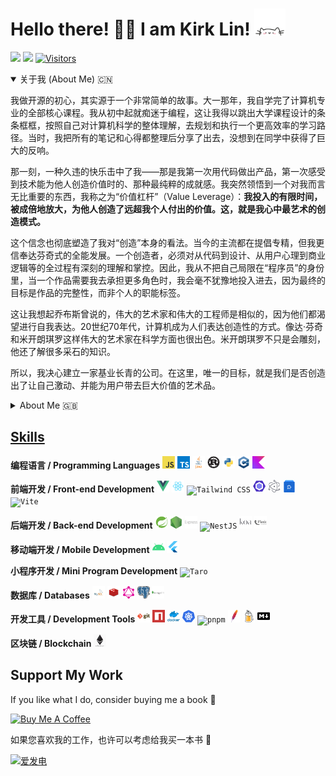 # Hello there! 👋🏻 I am Kirk Lin! <img src="./img/cat.gif" alt="Meaow" width="50" />

[![](https://img.shields.io/badge/-instagram-165DFF?style=flat-square)](https://instagram.com/kirkirlin)
[![](https://img.shields.io/badge/-twitter-0E42D2?style=flat-square)](https://twitter.com/lkirkun)
[![Visitors](https://api.visitorbadge.io/api/combined?path=https%3A%2F%2Fgithub.com%2Fkirklin&countColor=%234080ff&style=flat-square&labelStyle=lower)](https://visitorbadge.io/status?path=https%3A%2F%2Fgithub.com%2Fkirklin)

<details open>
<summary>关于我 (About Me) 🇨🇳</summary>

我做开源的初心，其实源于一个非常简单的故事。大一那年，我自学完了计算机专业的全部核心课程。我从初中起就痴迷于编程，这让我得以跳出大学课程设计的条条框框，按照自己对计算机科学的整体理解，去规划和执行一个更高效率的学习路径。当时，我把所有的笔记和心得都整理后分享了出去，没想到在同学中获得了巨大的反响。

那一刻，一种久违的快乐击中了我——那是我第一次用代码做出产品，第一次感受到技术能为他人创造价值时的、那种最纯粹的成就感。我突然领悟到一个对我而言无比重要的东西，我称之为“价值杠杆”（Value Leverage）：**我投入的有限时间，被成倍地放大，为他人创造了远超我个人付出的价值。这，就是我心中最艺术的创造模式。**

这个信念也彻底塑造了我对“创造”本身的看法。当今的主流都在提倡专精，但我更信奉达芬奇式的全能发展。一个创造者，必须对从代码到设计、从用户心理到商业逻辑等的全过程有深刻的理解和掌控。因此，我从不把自己局限在“程序员”的身份里，当一个作品需要我去承担更多角色时，我会毫不犹豫地投入进去，因为最终的目标是作品的完整性，而非个人的职能标签。

这让我想起乔布斯曾说的，伟大的艺术家和伟大的工程师是相似的，因为他们都渴望进行自我表达。20世纪70年代，计算机成为人们表达创造性的方式。像达·芬奇和米开朗琪罗这样伟大的艺术家在科学方面也很出色。米开朗琪罗不只是会雕刻，他还了解很多采石的知识。 

所以，我决心建立一家基业长青的公司。在这里，唯一的目标，就是我们是否创造出了让自己激动、并能为用户带去巨大价值的艺术品。

</details>

<details>
<summary>About Me 🇬🇧</summary>
My journey into open source began with a very simple story. In my freshman year of college, I had already self-taught the entire core curriculum for computer science. I’d been obsessed with programming since middle school, which allowed me to bypass the rigid framework of the university’s curriculum and execute a more efficient learning path based on my own holistic understanding of the field. When I organized and shared all of my notes and insights, I was met with a huge response from my classmates.

In that moment, a long-lost feeling of joy struck me—it was the purest sense of achievement, the same one I felt when I first built a product with code and experienced how technology could create value for others. I suddenly grasped something incredibly important, a concept I call “Value Leverage”: **The limited time I invested was magnified, creating far more value for others than the sum of my individual effort. This, to me, is the most artistic form of creation.**

This belief has also completely shaped my view on creation itself. While the mainstream today champions specialization, I believe more in a Da Vinci-esque, holistic development. A creator must have a profound understanding and command of the entire process, from code to design, from user psychology to business logic. Therefore, I never confine myself to the role of a "programmer." When a work requires me to take on more roles, I dive in without hesitation, because the ultimate goal is the integrity of the work, not my personal job title.

This reminds me of what Steve Jobs once said: great artists and great engineers are similar because they both yearn for self-expression. In the 1970s, computers became a medium for creative expression. Great artists like Leonardo da Vinci and Michelangelo were also brilliant in science. Michelangelo didn't just sculpt; he also knew a great deal about quarrying.

Therefore, I am determined to build a company that is built to last. Here, our sole objective is this: are we creating works of art that excite us and bring immense value to our users?

</details>

## [Skills](skills.md)

**编程语言 / Programming Languages**
<code><img height="20" src="https://raw.githubusercontent.com/github/explore/80688e429a7d4ef2fca1e82350fe8e3517d3494d/topics/javascript/javascript.png" title="JavaScript"></code>
<code><img height="20" src="https://raw.githubusercontent.com/github/explore/80688e429a7d4ef2fca1e82350fe8e3517d3494d/topics/typescript/typescript.png" title="TypeScript"></code>
<code><img height="20" src="https://raw.githubusercontent.com/github/explore/80688e429a7d4ef2fca1e82350fe8e3517d3494d/topics/java/java.png" title="Java"></code>
<code><img height="20" src="https://raw.githubusercontent.com/github/explore/80688e429a7d4ef2fca1e82350fe8e3517d3494d/topics/rust/rust.png" title="Rust"></code>
<code><img height="20" src="https://raw.githubusercontent.com/github/explore/80688e429a7d4ef2fca1e82350fe8e3517d3494d/topics/python/python.png" title="Python"></code>
<code><img height="20" src="https://raw.githubusercontent.com/github/explore/180320cffc25f4ed1bbdfd33d4db3a66eeeeb358/topics/cpp/cpp.png" title="C++"></code>
<code><img height="20" src="https://raw.githubusercontent.com/github/explore/4479d2a2c854198cb00160f8593519c14dc3b905/topics/kotlin/kotlin.png" title="Kotlin"></code>

**前端开发 / Front-end Development**
<code><img height="20" src="https://raw.githubusercontent.com/github/explore/80688e429a7d4ef2fca1e82350fe8e3517d3494d/topics/vue/vue.png" title="Vue.js"></code>
<code><img height="20" src="https://raw.githubusercontent.com/github/explore/80688e429a7d4ef2fca1e82350fe8e3517d3494d/topics/react/react.png" title="React"></code>
<code><img height="20" src="https://avatars.githubusercontent.com/u/67109815?s=48&v=4" title="Tailwind CSS"></code>
<code><img height="20" src="https://raw.githubusercontent.com/github/explore/80688e429a7d4ef2fca1e82350fe8e3517d3494d/topics/eslint/eslint.png" title="ESLint"></code>
<code><img height="20" src="https://raw.githubusercontent.com/github/explore/80688e429a7d4ef2fca1e82350fe8e3517d3494d/topics/electron/electron.png" title="Electron"></code>
<code><img height="20" src="https://raw.githubusercontent.com/github/explore/8eaa4711f3b6015070483ff1c3b707292304efe4/topics/chrome-extension/chrome-extension.png" title="Chrome Extension"></code>
<code><img height="20" src="https://vitejs.dev/logo.svg" title="Vite"></code>

**后端开发 / Back-end Development**
<code><img height="20" src="https://raw.githubusercontent.com/github/explore/80688e429a7d4ef2fca1e82350fe8e3517d3494d/topics/spring-boot/spring-boot.png" title="Spring Boot"></code>
<code><img height="20" src="https://raw.githubusercontent.com/github/explore/80688e429a7d4ef2fca1e82350fe8e3517d3494d/topics/nodejs/nodejs.png" title="Node.js"></code>
<code><img height="20" src="https://raw.githubusercontent.com/github/explore/80688e429a7d4ef2fca1e82350fe8e3517d3494d/topics/express/express.png" title="Express.js"></code>
<code><img height="20" src="https://nestjs.com/img/logo-small.svg" title="NestJS"></code>
<code><img height="20" src="https://raw.githubusercontent.com/github/explore/087f23463641d25ee971402fa26e3dfb2855edb9/topics/koa/koa.png" title="Koa"></code>
<code><img height="20" style="background:red" src="https://raw.githubusercontent.com/github/explore/80688e429a7d4ef2fca1e82350fe8e3517d3494d/topics/flask/flask.png" title="Flask"></code>

**移动端开发 / Mobile Development**
<code><img height="20" src="https://raw.githubusercontent.com/github/explore/80688e429a7d4ef2fca1e82350fe8e3517d3494d/topics/android/android.png" title="Android (Java)"></code>
<code><img height="20" src="https://raw.githubusercontent.com/github/explore/80688e429a7d4ef2fca1e82350fe8e3517d3494d/topics/flutter/flutter.png" title="Flutter"></code>

**小程序开发 / Mini Program Development**
<code><img height="20" src="https://avatars.githubusercontent.com/u/30794937?s=48&v=4" title="Taro"></code>

**数据库 / Databases**
<code><img height="20" src="https://raw.githubusercontent.com/github/explore/80688e429a7d4ef2fca1e82350fe8e3517d3494d/topics/mysql/mysql.png" title="MySQL"></code>
<code><img height="20" src="https://raw.githubusercontent.com/github/explore/80688e429a7d4ef2fca1e82350fe8e3517d3494d/topics/redis/redis.png" title="Redis"></code>
<code><img height="20" src="https://raw.githubusercontent.com/github/explore/e65ef46ef3e7bc457c93622f6a89fe8d3fd131d5/topics/graphql/graphql.png" title="GraphQL"></code>
<code><img height="20" src="https://raw.githubusercontent.com/github/explore/80688e429a7d4ef2fca1e82350fe8e3517d3494d/topics/postgresql/postgresql.png" title="PostgreSQL"></code>
<code><img height="20" src="https://raw.githubusercontent.com/github/explore/80688e429a7d4ef2fca1e82350fe8e3517d3494d/topics/mongodb/mongodb.png" title="MongoDB"></code>

**开发工具 / Development Tools**
<code><img height="20" src="https://raw.githubusercontent.com/github/explore/80688e429a7d4ef2fca1e82350fe8e3517d3494d/topics/git/git.png" title="Git"></code>
<code><img height="20" src="https://raw.githubusercontent.com/github/explore/80688e429a7d4ef2fca1e82350fe8e3517d3494d/topics/npm/npm.png" title="npm"></code>
<code><img height="20" src="https://raw.githubusercontent.com/github/explore/80688e429a7d4ef2fca1e82350fe8e3517d3494d/topics/docker/docker.png" title="Docker"></code>
<code><img height="20" src="https://raw.githubusercontent.com/github/explore/01ea2a586e5da744792d0ccfce2f68b861f29301/topics/kubernetes/kubernetes.png" title="Kubernetes"></code>
<code><img height="20" src="https://pnpm.io/img/pnpm-no-name-with-frame.svg" title="pnpm"></code>
<code><img height="20" src="https://raw.githubusercontent.com/github/explore/80688e429a7d4ef2fca1e82350fe8e3517d3494d/topics/maven/maven.png" title="Maven"></code>
<code><img height="20" src="https://raw.githubusercontent.com/github/explore/80688e429a7d4ef2fca1e82350fe8e3517d3494d/topics/homebrew/homebrew.png" title="Homebrew"></code>
<code><img height="20" src="https://raw.githubusercontent.com/github/explore/80688e429a7d4ef2fca1e82350fe8e3517d3494d/topics/markdown/markdown.png" title="Markdown"></code>

**区块链 / Blockchain**
<code><img height="20" src="https://raw.githubusercontent.com/github/explore/80688e429a7d4ef2fca1e82350fe8e3517d3494d/topics/ethereum/ethereum.png" title="Ethereum"></code>

## Support My Work

If you like what I do, consider buying me a book 🥺

<a href="https://www.buymeacoffee.com/linkirk" target="_blank"><img src="https://cdn.buymeacoffee.com/buttons/v2/default-red.png" alt="Buy Me A Coffee" width="150" ></a>

如果您喜欢我的工作，也许可以考虑给我买一本书 🥺

[![爱发电](https://img.shields.io/badge/爱发电-30363D?style=for-the-badge&logo=GitHub-Sponsors&logoColor=#EA4AAA)](https://afdian.com/a/kirklin)

